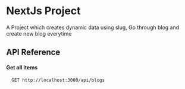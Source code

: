 # NextJs Project

A Project which creates dynamic data using slug,
Go through blog and create new blog everytime

## API Reference

#### Get all items

```http
  GET http://localhost:3000/api/blogs
```
